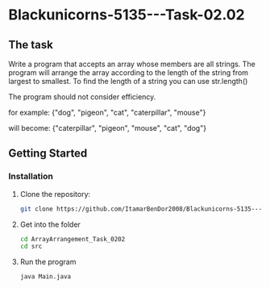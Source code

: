 # Blackunicorns-5135---Task-02.02

## The task

Write a program that accepts an array whose members are all strings.
The program will arrange the array according to the length of the string from largest to smallest.
To find the length of a string you can use str.length()

The program should not consider efficiency.

for example: {"dog", "pigeon", "cat", "caterpillar", "mouse"}

will become: {"caterpillar", "pigeon", "mouse", "cat", "dog"}

## Getting Started
   
### Installation

1. Clone the repository:

    ```sh
    git clone https://github.com/ItamarBenDor2008/Blackunicorns-5135---Task-02.02.git
    ```

2. Get into the folder

    ```sh
    cd ArrayArrangement_Task_0202
    cd src
    ```
3. Run the program

    ```sh
    java Main.java
    ```
